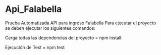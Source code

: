 # Api_Falabella
Prueba Automatizada API para ingreso Falabella
Para ejecutar el proyecto se deben ejecutar los siguientes comandos:

Carga todas las dependencias del proyecto = npm install 

Ejecución de Test = npm test